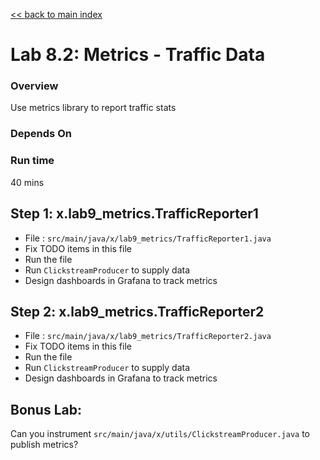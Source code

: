 <link rel='stylesheet' href='../assets/css/main.css'/>

[<< back to main index](../README.md)

# Lab 8.2: Metrics - Traffic Data

### Overview
Use metrics library to report traffic stats

### Depends On

### Run time
40 mins


## Step 1: x.lab9_metrics.TrafficReporter1
* File : `src/main/java/x/lab9_metrics/TrafficReporter1.java`
* Fix TODO items in this file
* Run the file
* Run `ClickstreamProducer` to supply data
* Design dashboards in Grafana to track metrics

## Step 2: x.lab9_metrics.TrafficReporter2
* File : `src/main/java/x/lab9_metrics/TrafficReporter2.java`
* Fix TODO items in this file
* Run the file
* Run `ClickstreamProducer` to supply data
* Design dashboards in Grafana to track metrics

## Bonus Lab:
Can you instrument `src/main/java/x/utils/ClickstreamProducer.java` to publish metrics?
